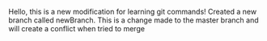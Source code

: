 Hello, this is a new modification for learning git commands!
Created a new branch called newBranch.
This is a change made to the master branch and will create a conflict when tried to merge
